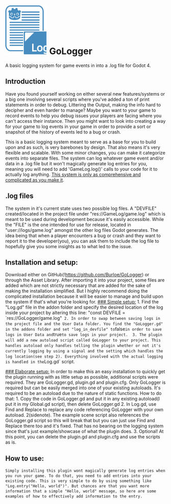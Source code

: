# <img src="GoLogger.svg" width="131" height="153"> GoLogger
 A basic logging system for game events in into a .log file for Godot 4.

## Introduction
 Have you found yourself working on either several new features/systems or a big one involving several scripts where you've added a ton of print statements in order to debug. Littering the Output, making the info hard to decipher and even harder to manage? Maybe you want to your game to record events to help you debug issues your players are facing where you can't access their instance. Then you might want to look into creating a way for your game to log events in your game in order to provide a sort or snapshot of the history of events led to a bug or crash.

 This is a basic logging system meant to serve as a base for you to build upon and as such, is very barebones by design. That also means it's very flexible and scalable. With some minor changes, you can make it categorize events into separate files. The system can log whatever game event and/or data in a .log file but it won't magically generate log entries for you, meaning you will need to add 'GameLog.log()' calls to your code for it to actually log anything. <u>This system is only as comprehensive and complicated as you make it</u>.

## .log files
 The system in it's current state uses two possible log files. A "DEVFILE" created/located in the project file under "res://GameLog/game.log" which is meant to be used during development because it's easily accessible. While the "FILE" is the one intended for use for release, located in "user://logs/game.log" amongst the other log files Godot generates. The idea being that when a player encounters a bug or crash and they want to report it to the developer(you), you can ask them to include the log file to hopefully give you some insights as to what led to the issue.


## Installation and setup:
Download either on GitHub(!https://github.com/Burloe/GoLogger) or through the Asset Library. After importing it into your project, some files are added which are not strictly necessary that are added for the sake of making the installation simplified. But I highly recommend doing the complicated installation because it will be easier to manage and build upon the system if that's what you're looking for.
<u>### Simple setup:</u>
	1. Find the "Log.gd" file in the addon folder and specify the desired location of the log inside your project by altering this line: "const DEVFILE = ´res://GoLogger/game.log"` 
	2. In order to swap between saving logs in the project file and the User Data folder. You find the "GoLogger.gd" in the addons folder and set "log_in_devfile" to `false` in order to save logs in User Data and `true` to save logs in your project. 
	3. The plugin will add a new autoload script called GoLogger to your project. This handles autoload only handles telling the plugin whether or not it's currently logging by using a signal and the setting which handles the log location(see step 2). Everything involved with the actual logging is handled in the `Log.gd` script. 
	
<u>### Elaborate setup:</u>
	In order to make this an easy installation to quickly get the plugin running with as little setup as possible, additional scripts were required. They are GoLogger.gd, plugin.gd and plugin.cfg. Only GoLogger is required but can be easily merged into one of your existing autoloads. It's required to be an autoload due to the nature of static functions. How to do that:
		1. Copy the code in GoLogger.gd and put it in any existing autoload(I put it in my Global.gd script), then delete GoLogger.gd
		2. In Log.gd, use Find and Replace to replace any code referencing GoLogger with your own autoload.
			2(sidenote). The example scene script also references the GoLogger.gd script so this will break that but you can just use Find and Replace there too and it's fixed. That has no bearing on the logging system since that's just example/showcase of what the plugin does.
		3. Optional! At this point, you can delete the plugin.gd and plugin.cfg and use the scripts as is. 


## How to use:
	Simply installing this plugin wont magically generate log entries when you run your game. To do that, you need to add entries into your existing code. This is very simple to do by using something like "Log.entry("Hello, world")". But chances are that you want more information that a simple "Hello, world" message, so here are some examples of how to effectively add information to the entry. 
	
	
